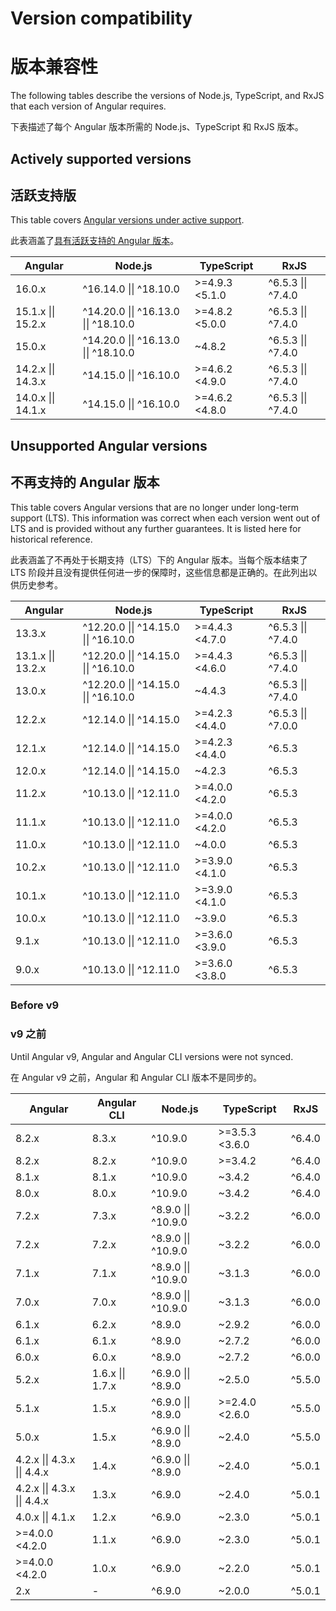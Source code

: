 # Version compatibility

# 版本兼容性

The following tables describe the versions of Node.js, TypeScript, and RxJS that each version of
Angular requires.

下表描述了每个 Angular 版本所需的 Node.js、TypeScript 和 RxJS 版本。

## Actively supported versions

## 活跃支持版

This table
covers [Angular versions under active support](guide/releases#actively-supported-versions).

此表涵盖了[具有活跃支持的 Angular 版本](guide/releases#actively-supported-versions)。

| Angular                        | Node.js                                                      | TypeScript        | RxJS                           |
| ------------------------------ | ------------------------------------------------------------ | ----------------- | ------------------------------ |
| 16.0.x                         | ^16.14.0 &verbar;&verbar; ^18.10.0                           | >=4.9.3 &lt;5.1.0 | ^6.5.3 &verbar;&verbar; ^7.4.0 |
| 15.1.x &verbar;&verbar; 15.2.x | ^14.20.0 &verbar;&verbar; ^16.13.0 &verbar;&verbar; ^18.10.0 | >=4.8.2 &lt;5.0.0 | ^6.5.3 &verbar;&verbar; ^7.4.0 |
| 15.0.x                         | ^14.20.0 &verbar;&verbar; ^16.13.0 &verbar;&verbar; ^18.10.0 | ~4.8.2            | ^6.5.3 &verbar;&verbar; ^7.4.0 |
| 14.2.x &verbar;&verbar; 14.3.x | ^14.15.0 &verbar;&verbar; ^16.10.0                           | >=4.6.2 &lt;4.9.0 | ^6.5.3 &verbar;&verbar; ^7.4.0 |
| 14.0.x &verbar;&verbar; 14.1.x | ^14.15.0 &verbar;&verbar; ^16.10.0                           | >=4.6.2 &lt;4.8.0 | ^6.5.3 &verbar;&verbar; ^7.4.0 |

## Unsupported Angular versions

## 不再支持的 Angular 版本

This table covers Angular versions that are no longer under long-term support \(LTS\). This
information was correct when each version went out of LTS and is provided without any further
guarantees. It is listed here for historical reference.

此表涵盖了不再处于长期支持（LTS）下的 Angular 版本。当每个版本结束了 LTS 阶段并且没有提供任何进一步的保障时，这些信息都是正确的。在此列出以供历史参考。

| Angular                        | Node.js                                                      | TypeScript        | RxJS                           |
| ------------------------------ | ------------------------------------------------------------ | ----------------- | ------------------------------ |
| 13.3.x                         | ^12.20.0 &verbar;&verbar; ^14.15.0 &verbar;&verbar; ^16.10.0 | >=4.4.3 &lt;4.7.0 | ^6.5.3 &verbar;&verbar; ^7.4.0 |
| 13.1.x &verbar;&verbar; 13.2.x | ^12.20.0 &verbar;&verbar; ^14.15.0 &verbar;&verbar; ^16.10.0 | >=4.4.3 &lt;4.6.0 | ^6.5.3 &verbar;&verbar; ^7.4.0 |
| 13.0.x                         | ^12.20.0 &verbar;&verbar; ^14.15.0 &verbar;&verbar; ^16.10.0 | ~4.4.3            | ^6.5.3 &verbar;&verbar; ^7.4.0 |
| 12.2.x                         | ^12.14.0 &verbar;&verbar; ^14.15.0                           | >=4.2.3 &lt;4.4.0 | ^6.5.3 &verbar;&verbar; ^7.0.0 |
| 12.1.x                         | ^12.14.0 &verbar;&verbar; ^14.15.0                           | >=4.2.3 &lt;4.4.0 | ^6.5.3                         |
| 12.0.x                         | ^12.14.0 &verbar;&verbar; ^14.15.0                           | ~4.2.3            | ^6.5.3                         |
| 11.2.x                         | ^10.13.0 &verbar;&verbar; ^12.11.0                           | >=4.0.0 &lt;4.2.0 | ^6.5.3                         |
| 11.1.x                         | ^10.13.0 &verbar;&verbar; ^12.11.0                           | >=4.0.0 &lt;4.2.0 | ^6.5.3                         |
| 11.0.x                         | ^10.13.0 &verbar;&verbar; ^12.11.0                           | ~4.0.0            | ^6.5.3                         |
| 10.2.x                         | ^10.13.0 &verbar;&verbar; ^12.11.0                           | >=3.9.0 &lt;4.1.0 | ^6.5.3                         |
| 10.1.x                         | ^10.13.0 &verbar;&verbar; ^12.11.0                           | >=3.9.0 &lt;4.1.0 | ^6.5.3                         |
| 10.0.x                         | ^10.13.0 &verbar;&verbar; ^12.11.0                           | ~3.9.0            | ^6.5.3                         |
| 9.1.x                          | ^10.13.0 &verbar;&verbar; ^12.11.0                           | >=3.6.0 &lt;3.9.0 | ^6.5.3                         |
| 9.0.x                          | ^10.13.0 &verbar;&verbar; ^12.11.0                           | >=3.6.0 &lt;3.8.0 | ^6.5.3                         |

### Before v9

### v9 之前

Until Angular v9, Angular and Angular CLI versions were not synced. 

在 Angular v9 之前，Angular 和 Angular CLI 版本不是同步的。

| Angular                                             | Angular CLI                  | Node.js                         | TypeScript        | RxJS   |
| --------------------------------------------------- | ---------------------------- | ------------------------------- | ----------------- | ------ |
| 8.2.x                                               | 8.3.x                        | ^10.9.0                         | >=3.5.3 &lt;3.6.0 | ^6.4.0 |
| 8.2.x                                               | 8.2.x                        | ^10.9.0                         | >=3.4.2           | ^6.4.0 |
| 8.1.x                                               | 8.1.x                        | ^10.9.0                         | ~3.4.2            | ^6.4.0 |
| 8.0.x                                               | 8.0.x                        | ^10.9.0                         | ~3.4.2            | ^6.4.0 |
| 7.2.x                                               | 7.3.x                        | ^8.9.0 &verbar;&verbar; ^10.9.0 | ~3.2.2            | ^6.0.0 |
| 7.2.x                                               | 7.2.x                        | ^8.9.0 &verbar;&verbar; ^10.9.0 | ~3.2.2            | ^6.0.0 |
| 7.1.x                                               | 7.1.x                        | ^8.9.0 &verbar;&verbar; ^10.9.0 | ~3.1.3            | ^6.0.0 |
| 7.0.x                                               | 7.0.x                        | ^8.9.0 &verbar;&verbar; ^10.9.0 | ~3.1.3            | ^6.0.0 |
| 6.1.x                                               | 6.2.x                        | ^8.9.0                          | ~2.9.2            | ^6.0.0 |
| 6.1.x                                               | 6.1.x                        | ^8.9.0                          | ~2.7.2            | ^6.0.0 |
| 6.0.x                                               | 6.0.x                        | ^8.9.0                          | ~2.7.2            | ^6.0.0 |
| 5.2.x                                               | 1.6.x &verbar;&verbar; 1.7.x | ^6.9.0 &verbar;&verbar; ^8.9.0  | ~2.5.0            | ^5.5.0 |
| 5.1.x                                               | 1.5.x                        | ^6.9.0 &verbar;&verbar; ^8.9.0  | >=2.4.0 &lt;2.6.0 | ^5.5.0 |
| 5.0.x                                               | 1.5.x                        | ^6.9.0 &verbar;&verbar; ^8.9.0  | ~2.4.0            | ^5.5.0 |
| 4.2.x &verbar;&verbar; 4.3.x &verbar;&verbar; 4.4.x | 1.4.x                        | ^6.9.0 &verbar;&verbar; ^8.9.0  | ~2.4.0            | ^5.0.1 |
| 4.2.x &verbar;&verbar; 4.3.x &verbar;&verbar; 4.4.x | 1.3.x                        | ^6.9.0                          | ~2.4.0            | ^5.0.1 |
| 4.0.x &verbar;&verbar; 4.1.x                        | 1.2.x                        | ^6.9.0                          | ~2.3.0            | ^5.0.1 |
| >=4.0.0 &lt;4.2.0                                   | 1.1.x                        | ^6.9.0                          | ~2.3.0            | ^5.0.1 |
| >=4.0.0 &lt;4.2.0                                   | 1.0.x                        | ^6.9.0                          | ~2.2.0            | ^5.0.1 |
| 2.x                                                 | -                            | ^6.9.0                          | ~2.0.0            | ^5.0.1 |
